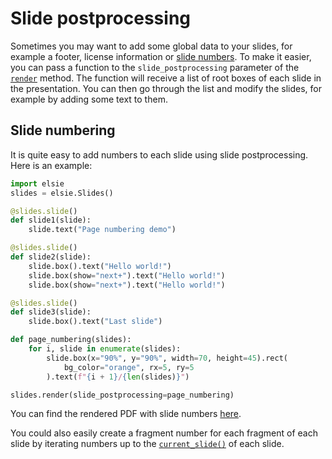 # Slide postprocessing
Sometimes you may want to add some global data to your slides, for example a footer, license
information or [slide numbers](#slide-numbering). To make it easier, you can pass a function to
the `slide_postprocessing` parameter of the [`render`](elsie.slides.Slides.render) method. The
function will receive a list of root boxes of each slide in the presentation. You can then go
through the list and modify the slides, for example by adding some text to them.

## Slide numbering
It is quite easy to add numbers to each slide using slide postprocessing. Here is an example:
```python
import elsie
slides = elsie.Slides()

@slides.slide()
def slide1(slide):
    slide.text("Page numbering demo")

@slides.slide()
def slide2(slide):
    slide.box().text("Hello world!")
    slide.box(show="next+").text("Hello world!")
    slide.box(show="next+").text("Hello world!")

@slides.slide()
def slide3(slide):
    slide.box().text("Last slide")

def page_numbering(slides):
    for i, slide in enumerate(slides):
        slide.box(x="90%", y="90%", width=70, height=45).rect(
            bg_color="orange", rx=5, ry=5
        ).text(f"{i + 1}/{len(slides)}")

slides.render(slide_postprocessing=page_numbering)
```
You can find the rendered PDF with slide numbers
[here](https://github.com/spirali/elsie/raw/master/examples/page_numbers/page_numbers.pdf).

You could also easily create a fragment number for each fragment of each slide by iterating numbers
up to the [`current_slide()`](elsie.slide.Slide.current_step) of each slide.
